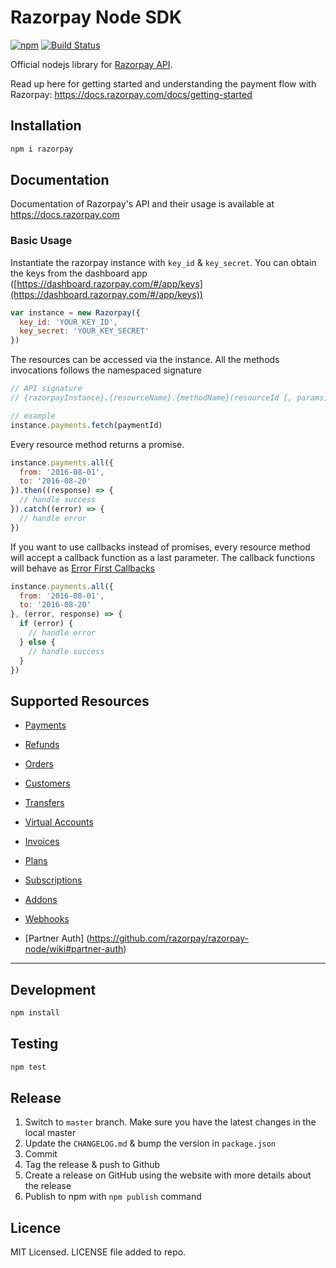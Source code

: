 # Razorpay Node SDK
[![npm](https://img.shields.io/npm/v/razorpay.svg?maxAge=2592000?style=flat-square)](https://www.npmjs.com/package/razorpay)
[![Build Status](https://travis-ci.org/razorpay/razorpay-node.svg?branch=master)](https://travis-ci.org/razorpay/razorpay-node)

Official nodejs library for [Razorpay API](https://docs.razorpay.com/docs/payments).

Read up here for getting started and understanding the payment flow with Razorpay: <https://docs.razorpay.com/docs/getting-started>

## Installation

```bash
npm i razorpay
```

## Documentation


Documentation of Razorpay's API and their usage is available at <https://docs.razorpay.com>


### Basic Usage

Instantiate the razorpay instance with `key_id` & `key_secret`. You can obtain the keys from the dashboard app ([https://dashboard.razorpay.com/#/app/keys](https://dashboard.razorpay.com/#/app/keys))

```js
var instance = new Razorpay({
  key_id: 'YOUR_KEY_ID',
  key_secret: 'YOUR_KEY_SECRET'
})
```

The resources can be accessed via the instance. All the methods invocations follows the namespaced signature

```js
// API signature
// {razorpayInstance}.{resourceName}.{methodName}(resourceId [, params])

// example
instance.payments.fetch(paymentId)
```

Every resource method returns a promise.

```js
instance.payments.all({
  from: '2016-08-01',
  to: '2016-08-20'
}).then((response) => {
  // handle success
}).catch((error) => {
  // handle error
})
```

If you want to use callbacks instead of promises, every resource method will accept a callback function as a last parameter. The callback functions will behave as [Error First Callbacks ](http://fredkschott.com/post/2014/03/understanding-error-first-callbacks-in-node-js/)

```js
instance.payments.all({
  from: '2016-08-01',
  to: '2016-08-20'
}, (error, response) => {
  if (error) {
    // handle error
  } else {
    // handle success
  }
})
```

## Supported Resources

- [Payments](https://github.com/razorpay/razorpay-node/wiki#payments)

- [Refunds](https://github.com/razorpay/razorpay-node/wiki#refunds)

- [Orders](https://github.com/razorpay/razorpay-node/wiki#orders)

- [Customers](https://github.com/razorpay/razorpay-node/wiki#customers)

- [Transfers](https://github.com/razorpay/razorpay-node/wiki#transfers)

- [Virtual Accounts](https://github.com/razorpay/razorpay-node/wiki#virtual-accounts)

- [Invoices](https://github.com/razorpay/razorpay-node/wiki#invoices)

- [Plans](https://github.com/razorpay/razorpay-node/wiki#plans)

- [Subscriptions](https://github.com/razorpay/razorpay-node/wiki#subscriptions)

- [Addons](https://github.com/razorpay/razorpay-node/wiki#addons)

- [Webhooks](https://github.com/razorpay/razorpay-node/wiki#webhooks)

- [Partner Auth] (https://github.com/razorpay/razorpay-node/wiki#partner-auth)
---


## Development

```bash
npm install
```

## Testing

```bash
npm test
```

## Release

1. Switch to `master` branch. Make sure you have the latest changes in the local master
2. Update the `CHANGELOG.md` & bump the version in `package.json`
3. Commit
4. Tag the release & push to Github
5. Create a release on GitHub using the website with more details about the release
6. Publish to npm with `npm publish` command


## Licence

MIT Licensed. LICENSE file added to repo.

